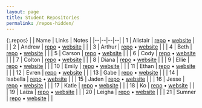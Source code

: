 ```yaml
---
layout: page
title: Student Repositories
permalink: /repos-hidden/
---
```


<style>
    .repos td:first-child {
        width: 40px;
    }
    .repos td:nth-child(2) {
        width: 200px;
    }
    .repos td:nth-child(3) {
        width: 150px;
    }
</style>


{:.repos}
| | Name | Links | Notes |
|--|--|--|--|
| 1 | Alistair | <a href="https://github.com/Thistlecrux/csci185-coursework" target="_blank">repo</a> &bull; <a href="https://thistlecrux.github.io/csci185-coursework/" target="_blank">website</a> | |
| 2 | Andrew | <a href="https://github.com/wboyd159/csci185" target="_blank">repo</a> &bull; <a href="https://wboyd159.github.io/csci185/" target="_blank">website</a> | |
| 3 | Arthur | <a href="https://github.com/ArthursTable/csci185-coursework" target="_blank">repo</a> &bull; <a href="https://arthurstable.github.io/csci185-coursework" target="_blank">website</a> | |
| 4 | Beth | <a href="https://github.com/Bpowell55/csci185" target="_blank">repo</a> &bull; <a href="https://bpowell55.github.io/csci185/" target="_blank">website</a> | |
| 5 | Carson | <a href="https://github.com/carson5269/csci185" target="_blank">repo</a> &bull; <a href="https://carson5269.github.io/csci185/" target="_blank">website</a> | |
| 6 | Cody | <a href="https://github.com/cwoods1/csci185" target="_blank">repo</a> &bull; <a href="https://cwoods1.github.io/csci185/" target="_blank">website</a> | |
| 7 | Colton | <a href="" target="_blank">repo</a> &bull; <a href="" target="_blank">website</a> | |
| 8 | Diana | <a href="" target="_blank">repo</a> &bull; <a href="" target="_blank">website</a> | |
| 9 | Ellie | <a href="" target="_blank">repo</a> &bull; <a href="" target="_blank">website</a> | |
| 10 | Emily | <a href="" target="_blank">repo</a> &bull; <a href="" target="_blank">website</a> | |
| 11 | Ethan | <a href="" target="_blank">repo</a> &bull; <a href="" target="_blank">website</a> | |
| 12 | Evren | <a href="" target="_blank">repo</a> &bull; <a href="" target="_blank">website</a> | |
| 13 | Gabe | <a href="" target="_blank">repo</a> &bull; <a href="" target="_blank">website</a> | |
| 14 | Isabella | <a href="" target="_blank">repo</a> &bull; <a href="" target="_blank">website</a> | |
| 15 | Jaden | <a href="" target="_blank">repo</a> &bull; <a href="" target="_blank">website</a> | |
| 16 | Jesse | <a href="" target="_blank">repo</a> &bull; <a href="" target="_blank">website</a> | |
| 17 | Katie | <a href="" target="_blank">repo</a> &bull; <a href="" target="_blank">website</a> | |
| 18 | Ko | <a href="" target="_blank">repo</a> &bull; <a href="" target="_blank">website</a> | |
| 19 | Laiza | <a href="" target="_blank">repo</a> &bull; <a href="" target="_blank">website</a> | |
| 20 | Leigha | <a href="" target="_blank">repo</a> &bull; <a href="" target="_blank">website</a> | |
| 21 | Sumner | <a href="" target="_blank">repo</a> &bull; <a href="" target="_blank">website</a> | |
